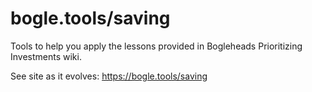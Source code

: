 # bogle.tools/saving

Tools to help you apply the lessons provided in Bogleheads Prioritizing Investments wiki.

See site as it evolves: https://bogle.tools/saving
